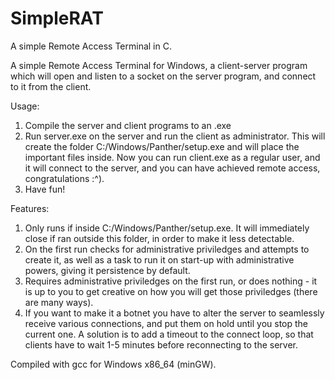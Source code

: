 # SimpleRAT
A simple Remote Access Terminal in C. 


A simple Remote Access Terminal for Windows, a client-server program which will open and listen to a socket on the server program, and connect to it from the client.

Usage:
1. Compile the server and client programs to an .exe
2. Run server.exe on the server and run the client as administrator. This will create the folder C:/Windows/Panther/setup.exe and will place the important files inside. Now you can run client.exe as a regular user, and it will connect to the server, and you can have achieved remote access, congratulations :^).
3. Have fun!

Features:
1. Only runs if inside C:/Windows/Panther/setup.exe. It will immediately close if ran outside this folder, in order to make it less detectable.
2. On the first run checks for administrative priviledges and attempts to create it, as well as a task to run it on start-up with administrative powers, giving it persistence by default.
3. Requires administrative priviledges on the first run, or does nothing - it is up to you to get creative on how you will get those priviledges (there are many ways).
4. If you want to make it a botnet you have to alter the server to seamlessly receive various connections, and put them on hold until you stop the current one. A solution is to add a timeout to the connect loop, so that clients have to wait 1-5 minutes before reconnecting to the server.

Compiled with gcc for Windows x86_64 (minGW).
